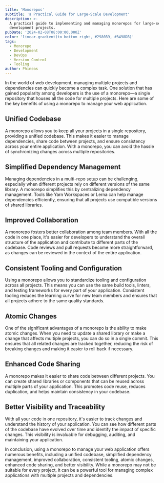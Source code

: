 ```yaml
---
title: 'Monorepos'
subtitle: 'a Practical Guide for Large-Scale Development'
description: >-
  A practical guide to implementing and managing monorepos for large-scale
  development projects.
pubDate: '2024-02-08T08:00:00.000Z'
color: 'linear-gradient(to bottom right, #2980B9, #3498DB)'
tags:
  - Monorepo
  - Development
  - DevOps
  - Version Control
  - Tooling
author: Phineas
---
```


In the world of web development, managing multiple projects and dependencies can quickly become a complex task. One solution that has gained popularity among developers is the use of a monorepo—a single repository that houses all the code for multiple projects. Here are some of the key benefits of using a monorepo to manage your web application.

## Unified Codebase
A monorepo allows you to keep all your projects in a single repository, providing a unified codebase. This makes it easier to manage dependencies, share code between projects, and ensure consistency across your entire application. With a monorepo, you can avoid the hassle of synchronizing changes across multiple repositories.

## Simplified Dependency Management
Managing dependencies in a multi-repo setup can be challenging, especially when different projects rely on different versions of the same library. A monorepo simplifies this by centralizing dependency management. Tools like Yarn Workspaces or Lerna can help manage dependencies efficiently, ensuring that all projects use compatible versions of shared libraries.

## Improved Collaboration
A monorepo fosters better collaboration among team members. With all the code in one place, it's easier for developers to understand the overall structure of the application and contribute to different parts of the codebase. Code reviews and pull requests become more straightforward, as changes can be reviewed in the context of the entire application.

## Consistent Tooling and Configuration
Using a monorepo allows you to standardize tooling and configuration across all projects. This means you can use the same build tools, linters, and testing frameworks for every part of your application. Consistent tooling reduces the learning curve for new team members and ensures that all projects adhere to the same quality standards.

## Atomic Changes
One of the significant advantages of a monorepo is the ability to make atomic changes. When you need to update a shared library or make a change that affects multiple projects, you can do so in a single commit. This ensures that all related changes are tracked together, reducing the risk of breaking changes and making it easier to roll back if necessary.

## Enhanced Code Sharing
A monorepo makes it easier to share code between different projects. You can create shared libraries or components that can be reused across multiple parts of your application. This promotes code reuse, reduces duplication, and helps maintain consistency in your codebase.

## Better Visibility and Traceability
With all your code in one repository, it's easier to track changes and understand the history of your application. You can see how different parts of the codebase have evolved over time and identify the impact of specific changes. This visibility is invaluable for debugging, auditing, and maintaining your application.

In conclusion, using a monorepo to manage your web application offers numerous benefits, including a unified codebase, simplified dependency management, improved collaboration, consistent tooling, atomic changes, enhanced code sharing, and better visibility. While a monorepo may not be suitable for every project, it can be a powerful tool for managing complex applications with multiple projects and dependencies.
